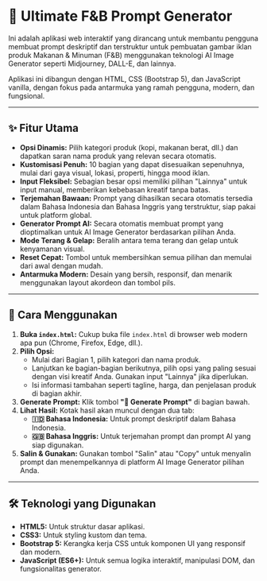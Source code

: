 # 📸 Ultimate F&B Prompt Generator

Ini adalah aplikasi web interaktif yang dirancang untuk membantu pengguna membuat prompt deskriptif dan terstruktur untuk pembuatan gambar iklan produk Makanan & Minuman (F&B) menggunakan teknologi AI Image Generator seperti Midjourney, DALL-E, dan lainnya.

Aplikasi ini dibangun dengan HTML, CSS (Bootstrap 5), dan JavaScript vanilla, dengan fokus pada antarmuka yang ramah pengguna, modern, dan fungsional.

---

## ✨ Fitur Utama

- **Opsi Dinamis:** Pilih kategori produk (kopi, makanan berat, dll.) dan dapatkan saran nama produk yang relevan secara otomatis.
- **Kustomisasi Penuh:** 10 bagian yang dapat disesuaikan sepenuhnya, mulai dari gaya visual, lokasi, properti, hingga mood iklan.
- **Input Fleksibel:** Sebagian besar opsi memiliki pilihan "Lainnya" untuk input manual, memberikan kebebasan kreatif tanpa batas.
- **Terjemahan Bawaan:** Prompt yang dihasilkan secara otomatis tersedia dalam Bahasa Indonesia dan Bahasa Inggris yang terstruktur, siap pakai untuk platform global.
- **Generator Prompt AI:** Secara otomatis membuat prompt yang dioptimalkan untuk AI Image Generator berdasarkan pilihan Anda.
- **Mode Terang & Gelap:** Beralih antara tema terang dan gelap untuk kenyamanan visual.
- **Reset Cepat:** Tombol untuk membersihkan semua pilihan dan memulai dari awal dengan mudah.
- **Antarmuka Modern:** Desain yang bersih, responsif, dan menarik menggunakan layout akordeon dan tombol pils.

---

## 🚀 Cara Menggunakan

1.  **Buka `index.html`:** Cukup buka file `index.html` di browser web modern apa pun (Chrome, Firefox, Edge, dll.).
2.  **Pilih Opsi:**
    - Mulai dari Bagian 1, pilih kategori dan nama produk.
    - Lanjutkan ke bagian-bagian berikutnya, pilih opsi yang paling sesuai dengan visi kreatif Anda. Gunakan input "Lainnya" jika diperlukan.
    - Isi informasi tambahan seperti tagline, harga, dan penjelasan produk di bagian akhir.
3.  **Generate Prompt:** Klik tombol **"🚀 Generate Prompt"** di bagian bawah.
4.  **Lihat Hasil:** Kotak hasil akan muncul dengan dua tab:
    - **🇮🇩 Bahasa Indonesia:** Untuk prompt deskriptif dalam Bahasa Indonesia.
    - **🇬🇧 Bahasa Inggris:** Untuk terjemahan prompt dan prompt AI yang siap digunakan.
5.  **Salin & Gunakan:** Gunakan tombol "Salin" atau "Copy" untuk menyalin prompt dan menempelkannya di platform AI Image Generator pilihan Anda.

---

## 🛠️ Teknologi yang Digunakan

- **HTML5:** Untuk struktur dasar aplikasi.
- **CSS3:** Untuk styling kustom dan tema.
- **Bootstrap 5:** Kerangka kerja CSS untuk komponen UI yang responsif dan modern.
- **JavaScript (ES6+):** Untuk semua logika interaktif, manipulasi DOM, dan fungsionalitas generator. 